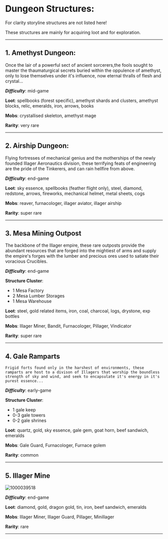 # Dungeon Structures:

For clarity storyline structures are not listed here!

These structures are mainly for acquiring loot and for exploration.

---

## 1. Amethyst Dungeon:

   Once the lair of a powerful sect of ancient sorcerers,the fools sought to master the thaumaturgical secrets buried within the oppulence of amethyst, only to lose themselves under it's influence, now eternal thralls of flesh and crystal...
   
***Difficulty***: mid-game

**Loot**: spellbooks (forest specific), amethyst shards and clusters, amethyst blocks, relic, emeralds, iron, arrows, books

**Mobs**: crystallised skeleton, amethyst mage

**Rarity**: very rare

 ---

## 2. Airship Dungeon:

   Flying fortresses of mechanical genius and the motherships of the newly founded Illager Aeronautics division, these terrifying feats of engineering are the pride of the Tinkerers, and can rain hellfire from above.
   
***Difficulty***: end-game

**Loot**: sky essence, spellbooks (feather flight only), steel, diamond, redstone, arrows, fireworks, mechanical helmet, metal sheets, cogs

**Mobs**: reaver, furnacologer, illager aviator, illager airship

**Rarity**: super rare

 ---

## 3. Mesa Mining Outpost

   The backbone of the Illager empire, these rare outposts provide the abundant resources that are forged into the mightiest of arms and supply the empire's forges with the lumber and precious ores used to satiate their voracious Crucibles.
   
***Difficulty***: end-game

**Structure Cluster**:
- 1 Mesa Factory
- 2 Mesa Lumber Storages
- 1 Mesa Warehouse

**Loot**: steel, gold related items, iron, coal, charcoal, logs, drystone, exp bottles

**Mobs**: Illager Miner, Bandit, Furnacologer, Pillager, Vindicator

**Rarity**: super rare


---

## 4. Gale Ramparts

    Frigid forts found only in the harshest of environments, these ramparts are host to a divison of Illagers that worship the boundless strength of sky and wind, and seek to encapsulate it's energy in it's purest essence...
    
***Difficulty***: early-game

**Structure Cluster**: 
- 1 gale keep
- 0-3 gale towers
- 0-2 gale shrines

**Loot**: quartz, gold, sky essence, gale gem, goat horn, beef sandwich, emeralds

**Mobs**: Gale Guard, Furnacologer, Furnace golem

**Rarity**: common

---

## 5. Illager Mine

![1000039518](https://github.com/1D10T1C-STUD10S/more-to-explore/assets/112738649/88b0fa13-ea11-4494-a7dc-caef03dcf3ab)


***Difficulty***: end-game

**Loot**: diamond, gold, dragon gold, tin, iron, beef sandwich, emeralds

**Mobs**: Illager Miner, Illager Guard, Pillager, Minillager

**Rarity**: rare

---
